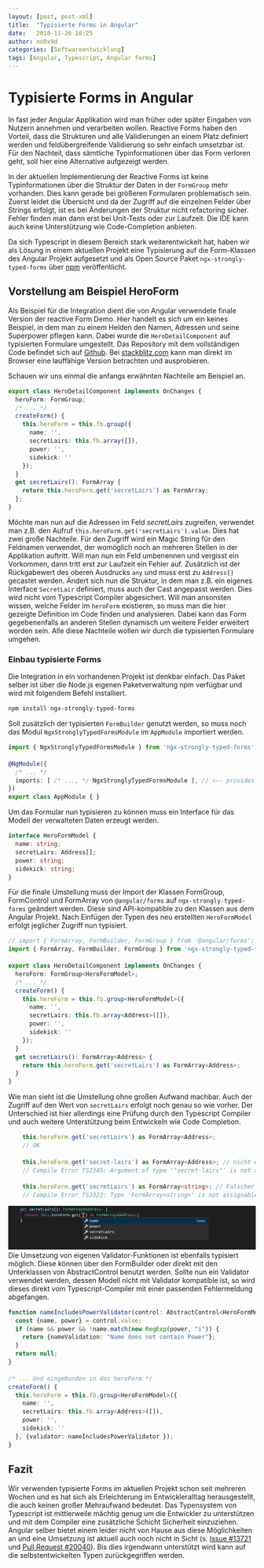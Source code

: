 ```yaml
---
layout: [post, post-xml]
title:  "Typisierte Forms in Angular"
date:   2018-11-26 10:25
author: no0x9d
categories: [Softwareentwicklung]
tags: [Angular, Typescript, Angular forms]
---
```


# Typisierte Forms in Angular

In fast jeder Angular Applikation wird man früher oder später Eingaben von Nutzern annehmen und verarbeiten wollen. Reactive Forms haben den Vorteil, dass die Strukturen und alle Validierungen an einem Platz definiert werden und feldübergreifende Validierung so sehr einfach umsetzbar ist.  Für den Nachteil, dass sämtliche Typinformationen über das Form verloren geht, soll hier eine Alternative aufgezeigt werden.

In der aktuellen Implementierung der Reactive Forms ist keine Typinformationen über die Struktur der Daten in der `FormGroup` mehr vorhanden. Dies kann gerade bei größeren Formularen problematisch sein.
Zuerst leidet die Übersicht und da der Zugriff auf die einzelnen Felder über Strings erfolgt, ist es bei Änderungen der Struktur nicht refactoring sicher. Fehler finden man dann erst bei Unit-Tests oder zur Laufzeit. Die IDE kann auch keine Unterstützung wie Code-Completion anbieten.

Da sich Typescript in diesem Bereich stark weiterentwickelt hat, haben wir als Lösung in einem aktuellen Projekt eine Typisierung auf die Form-Klassen des Angular Projekt aufgesetzt und als Open Source Paket `ngx-strongly-typed-forms` über [npm](https://www.npmjs.com/package/ngx-strongly-typed-forms) veröffentlicht.

## Vorstellung am Beispiel HeroForm

Als Beispiel für die Integration dient die von Angular verwendete finale Version der reactive Form Demo. Hier handelt es sich um ein keines Beispiel, in dem man zu einem Helden den Namen, Adressen und seine Superpower pflegen kann. Dabei wurde die `HeroDetailComponent` auf typisierten Formulare umgestellt.
Das Repository mit dem vollständigen Code befindet sich auf [Github](https://github.com/no0x9d/typed-reactive-forms-example). Bei [stackblitz.com]([https://stackblitz.com/github/no0x9d/typed-reactive-forms-example](https://stackblitz.com/github/no0x9d/typed-reactive-forms-example)) kann man direkt im Browser eine lauffähige Version betrachten und ausprobieren.

Schauen wir uns einmal die anfangs erwähnten Nachteile am Beispiel an.

```typescript
export class HeroDetailComponent implements OnChanges {
  heroForm: FormGroup;
  /* ... */
  createForm() {
    this.heroForm = this.fb.group({
      name: '',
      secretLairs: this.fb.array([]),
      power: '',
      sidekick: ''
    });
  }
  get secretLairs(): FormArray {
    return this.heroForm.get('secretLairs') as FormArray;
  };
}
```

Möchte man nun auf die Adressen im Feld *secretLairs* zugreifen, verwendet man z.B. den Aufruf `this.heroForm.get('secretLairs').value`. Dies hat zwei große Nachteile.
Für den Zugriff wird ein Magic String für den Feldnamen verwendet, der womöglich noch an mehreren Stellen in der Applikation auftritt. Will man nun ein Feld umbenennen und vergisst ein Vorkommen, dann tritt erst zur Laufzeit ein Fehler auf.
Zusätzlich ist der Rückgabewert des oberen Ausdrucks `any` und muss erst zu `Address[]` gecastet werden. Ändert sich nun die Struktur, in dem man z.B. ein eigenes Interface `SecretLair` definiert, muss auch der Cast angepasst werden. Dies wird nicht vom Typescript Compiler abgesichert.
Will man ansonsten wissen, welche Felder im `heroForm` existieren, so muss man die hier gezeigte Definition im Code finden und analysieren. Dabei kann das Form gegebenenfalls an anderen Stellen dynamisch um weitere Felder erweitert worden sein.
Alle diese Nachteile wollen wir durch die typisierten Formulare umgehen.

### Einbau typisierte Forms

  Die Integration in ein vorhandenen Projekt ist denkbar einfach. Das Paket selber ist über die Node.js eigenen Paketverwaltung npm verfügbar und wird mit folgendem Befehl installiert.

```sh
npm install ngx-strongly-typed-forms
```
 Soll zusätzlich der typisierten `FormBuilder` genutzt werden, so muss noch das Modul `NgxStronglyTypedFormsModule` im `AppModule` importiert werden.

```typescript
import { NgxStronglyTypedFormsModule } from 'ngx-strongly-typed-forms';

@NgModule({
  /* ... */
  imports: [ /* ..., */ NgxStronglyTypedFormsModule ], // <-- provides FormBuilder
})
export class AppModule { }
```

Um das Formular nun typisieren zu können muss ein Interface für das Modell der verwalteten Daten erzeugt werden.

```typescript
interface HeroFormModel {
  name: string;
  secretLairs: Address[];
  power: string;
  sidekick: string;
}
```
Für die finale Umstellung  muss der Import der Klassen FormGroup, FormControl und FormArray von `@angular/forms` auf `ngx-strongly-typed-forms` geändert werden. Diese sind API-kompatible zu den Klassen aus dem Angular Projekt. Nach Einfügen der Typen des neu erstellten `HeroFormModel` erfolgt jeglicher Zugriff nun typisiert.

```typescript
// import { FormArray, FormBuilder, FormGroup } from '@angular/forms';
import { FormArray, FormBuilder, FormGroup } from 'ngx-strongly-typed-forms';

export class HeroDetailComponent implements OnChanges {
  heroForm: FormGroup<HeroFormModel>;
  /* ... */
  createForm() {
    this.heroForm = this.fb.group<HeroFormModel>({
      name: '',
      secretLairs: this.fb.array<Address>([]),
      power: '',
      sidekick: ''
    });
  }
  get secretLairs(): FormArray<Address> {
    return this.heroForm.get('secretLairs') as FormArray<Address>;
  }
}
```

Wie man sieht ist die Umstellung ohne großen Aufwand machbar. Auch der Zugriff auf den Wert von `secretLairs` erfolgt noch genau so wie vorher. Der Unterschied ist hier allerdings eine Prüfung durch den Typescript Compiler und auch weitere Unterstützung beim Entwickeln wie Code Completion.

```typescript
    this.heroForm.get('secretLairs') as FormArray<Address>;
    // OK

    this.heroForm.get('secret-lairs') as FormArray<Address>; // nicht existentes Feld
    // Compile Error TS2345: Argument of type '"secret-lairs"' is not assignable to parameter of type '["name" | "secretLairs" | "power" | "sidekick", "toString" | "concat" | "indexOf" | "lastIndexOf"...'.

    this.heroForm.get('secretLairs') as FormArray<string>; // Falscher Datentyp
    // Compile Error TS2322: Type 'FormArray<string>' is not assignable to type 'FormArray<Address>'.
```
![Code Completion](/assets/images/posts/typisierte-angular-formulare/code-completion.png)
Die Umsetzung von eigenen Validator-Funktionen ist ebenfalls typisiert möglich.  Diese können über den FormBuilder oder direkt mit den Unterklassen von AbstractControl benutzt werden. Sollte nun ein Validator verwendet werden, dessen Modell nicht mit Validator kompatible ist, so wird dieses direkt vom Typescript-Compiler mit einer passenden Fehlermeldung abgefangen.

```typescript
function nameIncludesPowerValidator(control: AbstractControl<HeroFormModel>) {
  const {name, power} = control.value;
  if (name && power && !name.match(new RegExp(power, "i")) {
    return {nameValidation: "Name does not contain Power"};
  }
  return null;
}

/* ... Und eingebunden in das heroForm */
createForm() {
  this.heroForm = this.fb.group<HeroFormModel>({
    name: '',
    secretLairs: this.fb.array<Address>([]),
    power: '',
    sidekick: ''
  }, {validator: nameIncludesPowerValidator });
}
```
## Fazit
Wir verwenden typisierte Forms im aktuellen Projekt schon seit mehreren Wochen und es hat sich als  Erleichterung im Entwickleralltag herausgestellt, die auch keinen großer Mehraufwand bedeutet. Das Typensystem von Typescript ist mittlerweile mächtig genug um die Entwickler zu unterstützen und mit dem Compiler eine zusätzliche Schicht Sicherheit einzuziehen.
Angular selber bietet einem leider nicht von Hause aus diese Möglichkeiten an und eine Umsetzung ist aktuell auch noch nicht in Sicht (s. [Issue #13721](https://github.com/angular/angular/issues/13721) und [Pull Request #20040](https://github.com/angular/angular/pull/20040)). Bis dies irgendwann unterstützt wird kann auf die selbstentwickelten Typen zurückgegriffen werden.
